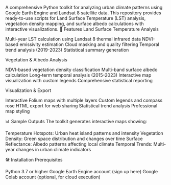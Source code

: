 A comprehensive Python toolkit for analyzing urban climate patterns using Google Earth Engine and Landsat 8 satellite data. This repository provides ready-to-use scripts for Land Surface Temperature (LST) analysis, vegetation density mapping, and surface albedo calculations with interactive visualizations.
🚀 Features
Land Surface Temperature Analysis

Multi-year LST calculation using Landsat 8 thermal infrared data
NDVI-based emissivity estimation
Cloud masking and quality filtering
Temporal trend analysis (2019-2023)
Statistical summary generation

Vegetation & Albedo Analysis

NDVI-based vegetation density classification
Multi-band surface albedo calculation
Long-term temporal analysis (2015-2023)
Interactive map visualization with custom legends
Comprehensive statistical reporting

Visualization & Export

Interactive Folium maps with multiple layers
Custom legends and compass rose
HTML export for web sharing
Statistical trend analysis
Professional map styling

📊 Sample Outputs
The toolkit generates interactive maps showing:

Temperature Hotspots: Urban heat island patterns and intensity
Vegetation Density: Green space distribution and changes over time
Surface Reflectance: Albedo patterns affecting local climate
Temporal Trends: Multi-year changes in urban climate indicators

🛠️ Installation
Prerequisites

Python 3.7 or higher
Google Earth Engine account (sign up here)
Google Colab account (optional, for cloud execution)
